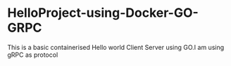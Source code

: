 # HelloProject-using-Docker-GO-GRPC
This is a basic containerised Hello world Client Server using GO.I am using gRPC as protocol

